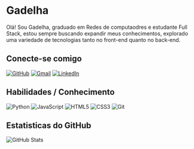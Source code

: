 # Gadelha
Olá! Sou Gadelha, graduado em Redes de computaodres e estudante Full Stack, estou sempre buscando expandir meus conhecimentos, explorado uma variedade de tecnologias tanto no front-end quanto no back-end.
## Conecte-se comigo
 [![GitHub](https://img.shields.io/badge/GitHub-100000?style=for-the-badge&logo=github&logoColor=white)](https://github.com/GadelhainforDev)
 [![Gmail](https://img.shields.io/badge/Gmail-333333?style=for-the-badge&logo=gmail&logoColor=red)](mailto:gadelhainfordev@gmail.com)
[![LinkedIn](https://img.shields.io/badge/LinkedIn-0077B5?style=for-the-badge&logo=linkedin&logoColor=white)](https://www.linkedin.com/in/cesar-gadelha-castro-782a29aa/)
## Habilidades / Conhecimento
![Python](https://img.shields.io/badge/python-3670A0?style=for-the-badge&logo=python&logoColor=ffdd54)
![JavaScript](https://img.shields.io/badge/JavaScript-F7DF1E?style=for-the-badge&logo=javascript&logoColor=black)
![HTML5](https://img.shields.io/badge/HTML5-E34F26?style=for-the-badge&logo=html5&logoColor=white)
![CSS3](https://img.shields.io/badge/CSS3-1572B6?style=for-the-badge&logo=css3&logoColor=white)
![Git](https://img.shields.io/badge/GIT-E44C30?style=for-the-badge&logo=git&logoColor=white)
## Estatisticas do GitHub
![GitHub Stats](https://github-readme-stats.vercel.app/api?username=GadelhainforDev&theme=transparent&bg_color=000&border_color=30A3DC&show_icons=true&icon_color=30A3DC&title_color=E94D5F&text_color=FFF)
